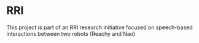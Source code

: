 # RRI
This project is part of an RRI research initiative focused on speech-based interactions between two robots (Reachy and Nao)
